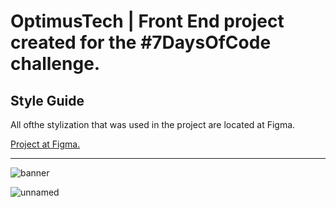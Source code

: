﻿# OptimusTech | Front End project created for the #7DaysOfCode challenge.


## Style Guide

All ofthe stylization that was used in the project are located at Figma.

[Project at Figma.](https://www.figma.com/file/mm3MLozvUDGhDRTxSLlGL5/7daysOfCode-HTML-CSS?node-id=0%3A9878&t=vCAnj4Eu4IZadtAr-0)

<hr>

![banner](https://user-images.githubusercontent.com/84547699/204942453-a8ae5109-2f5c-47e3-b482-11df77439b63.png)

![unnamed](https://user-images.githubusercontent.com/84547699/205121101-dd12c4af-32f1-4691-9e69-9cf7107defc1.gif)
